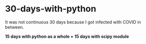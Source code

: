 # 30-days-with-python

It was not continuous 30 days because I got infected with COVID in between.

**15 days with python as a whole + 15 days with scipy module**

